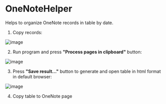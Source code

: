 # OneNoteHelper

Helps to organize OneNote records in table by date.

1. Copy records:

![image](https://user-images.githubusercontent.com/1760365/194772170-fc1e10c6-5bdf-4b70-b549-463e08ec8215.png)

2. Run program and press **"Process pages in clipboard"** button:

![image](https://user-images.githubusercontent.com/1760365/194772261-e2ccf738-8238-42fb-a335-3328bfc6efc9.png)

3. Press **"Save result..."** button to generate and open table in html format in default browser:

![image](https://user-images.githubusercontent.com/1760365/194772335-a022caeb-6657-473d-bee7-d172ae375b33.png)

4. Copy table to OneNote page
